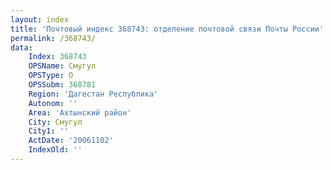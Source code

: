 ```yaml
---
layout: index
title: 'Почтовый индекс 368743: отделение почтовой связи Почты России'
permalink: /368743/
data:
    Index: 368743
    OPSName: Смугул
    OPSType: О
    OPSSubm: 368781
    Region: 'Дагестан Республика'
    Autonom: ''
    Area: 'Ахтынский район'
    City: Смугул
    City1: ''
    ActDate: '20061102'
    IndexOld: ''
---
```

